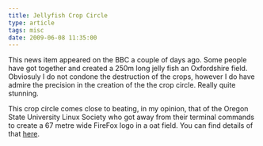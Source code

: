 ```yaml
---
title: Jellyfish Crop Circle
type: article
tags: misc
date: 2009-06-08 11:35:00
---
```


This news item appeared on the BBC a couple of days ago. Some people have got together and created a 250m long jelly fish an Oxfordshire field. Obviosuly I do not condone the destruction of the crops, however I do have admire the precision in the creation of the the crop circle. Really quite stunning.

This crop circle comes close to beating, in my opinion, that of the Oregon State University Linux Society who got away from their terminal commands to create a 67 metre wide FireFox logo in a oat field. You can find details of that <a href="http://lug.oregonstate.edu/events/firefox/crop-circle">here</a>.

